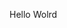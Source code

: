 Hello Wolrd









































































































































































































































































































































































































































































































































































































































































































































































































































































































































































































































































































































































































































































































































































































































































































































































































































































































































































































































































































































































































































































































































































































































































































































































































































































































































































































































































































































































